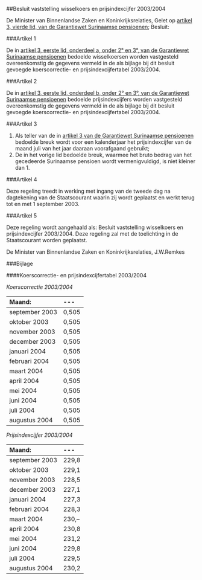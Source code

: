 <meta http-equiv='Content-Type' content='text/html; charset=utf-8' />

##Besluit vaststelling wisselkoers en prijsindexcijfer 2003/2004

De Minister van Binnenlandse Zaken en Koninkrijksrelaties,
Gelet op [artikel 3, vierde lid, van de Garantiewet Surinaamse pensioenen](../../../../../../../../wet/garantiewet/surinaamse/pensioenen/BWBR0006298/README.md);
Besluit:

###Artikel 1 

De in [artikel 3, eerste lid, onderdeel a, onder 2° en 3°, van de Garantiewet Surinaamse pensioenen](../../../../../../../../wet/garantiewet/surinaamse/pensioenen/BWBR0006298/README.md) bedoelde wisselkoersen worden vastgesteld overeenkomstig de gegevens vermeld in de als bijlage bij dit besluit gevoegde koerscorrectie- en prijsindexcijfertabel 2003/2004.

###Artikel 2 

De in [artikel 3, eerste lid, onderdeel b, onder 2° en 3°, van de Garantiewet Surinaamse pensioenen](../../../../../../../../wet/garantiewet/surinaamse/pensioenen/BWBR0006298/README.md) bedoelde prijsindexcijfers worden vastgesteld overeenkomstig de gegevens vermeld in de als bijlage bij dit besluit gevoegde koerscorrectie- en prijsindexcijfertabel 2003/2004.

###Artikel 3 

1. Als teller van de in [artikel 3 van de Garantiewet Surinaamse pensioenen](../../../../../../../../wet/garantiewet/surinaamse/pensioenen/BWBR0006298/README.md) bedoelde breuk wordt voor een kalenderjaar het prijsindexcijfer van de maand juli van het jaar daaraan voorafgaand gebruikt;
2. De in het vorige lid bedoelde breuk, waarmee het bruto bedrag van het gecedeerde Surinaamse pensioen wordt vermenigvuldigd, is niet kleiner dan 1.

###Artikel 4 

Deze regeling treedt in werking met ingang van de tweede dag na dagtekening van de Staatscourant waarin zij wordt geplaatst en werkt terug tot en met 1 september 2003.

###Artikel 5 

Deze regeling wordt aangehaald als: Besluit vaststelling wisselkoers en prijsindexcijfer 2003/2004.
Deze regeling zal met de toelichting in de Staatscourant worden geplaatst.

De 
Minister van Binnenlandse Zaken en Koninkrijksrelaties, 
J.W.Remkes

###Bijlage 

####Koerscorrectie- en prijsindexcijfertabel 2003/2004

*Koerscorrectie 2003/2004*

|Maand: |--- |
|:---|:---|
|september 2003 |0,505 |
|oktober 2003 |0,505 |
|november 2003 |0,505 |
|december 2003 |0,505 |
|januari 2004 |0,505 |
|februari 2004 |0,505 |
|maart 2004 |0,505 |
|april 2004 |0,505 |
|mei 2004 |0,505 |
|juni 2004 |0,505 |
|juli 2004 |0,505 |
|augustus 2004 |0,505 |

*Prijsindexcijfer 2003/2004*

|Maand: |--- |
|:---|:---|
|september 2003 |229,8 |
|oktober 2003 |229,1 |
|november 2003 |228,5 |
|december 2003 |227,1 |
|januari 2004 |227,3 |
|februari 2004 |228,3 |
|maart 2004 |230,– |
|april 2004 |230,8 |
|mei 2004 |231,2 |
|juni 2004 |229,8 |
|juli 2004 |229,5 |
|augustus 2004 |230,2 |

